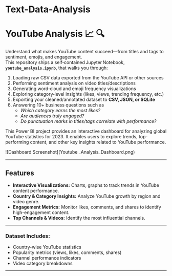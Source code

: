 # Text-Data-Analysis

# YouTube Analysis 📈 🔍

Understand what makes YouTube content succeed—​from titles and tags to sentiment, emojis, and engagement.  
This repository ships a self‑contained Jupyter Notebook, **`youtube_analysis.ipynb`**, that walks you through:

1. Loading raw CSV data exported from the YouTube API or other sources  
2. Performing sentiment analysis on video titles/descriptions  
3. Generating word‑cloud and emoji frequency visualizations  
4. Exploring category‑level insights (likes, views, trending frequency, etc.)  
5. Exporting your cleaned/annotated dataset to **CSV, JSON, or SQLite**  
6. Answering 10+ business questions such as  
   - *Which category earns the most likes?*  
   - *Are audiences truly engaged?*  
   - *Do punctuation marks in titles/tags correlate with performance?* 
   

  
 This Power BI project provides an interactive dashboard for analyzing global YouTube statistics for 2023. It enables users to explore trends, top-performing content, and other key insights related to YouTube performance. 
  
 ![Dashboard Screenshot](Youtube _Analysis_Dashboard.png)
  
--- 
  
 ## Features 
  
 - **Interactive Visualizations:** Charts, graphs to track trends in YouTube content performance. 
 - **Country & Category Insights:** Analyze YouTube growth by region and video genre. 
 - **Engagement Metrics:** Monitor likes, comments, and shares to identify high-engagement content. 
 - **Top Channels & Videos:** Identify the most influential channels. 
  
 --- 

### Dataset Includes: 
  
 - Country-wise YouTube statistics 
 - Popularity metrics (views, likes, comments, shares) 
 - Channel performance indicators 
 - Video category breakdowns 
  
 --- 

  

